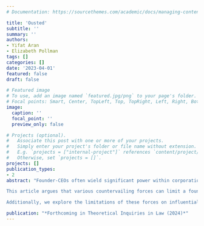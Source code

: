 ```yaml
---
# Documentation: https://sourcethemes.com/academic/docs/managing-content/

title: 'Ousted'
subtitle: ''
summary: ''
authors:
- Yifat Aran
- Elizabeth Pollman
tags: []
categories: []
date: '2023-04-01'
featured: false
draft: false

# Featured image
# To use, add an image named `featured.jpg/png` to your page's folder.
# Focal points: Smart, Center, TopLeft, Top, TopRight, Left, Right, BottomLeft, Bottom, BottomRight.
image:
  caption: ''
  focal_point: ''
  preview_only: false

# Projects (optional).
#   Associate this post with one or more of your projects.
#   Simply enter your project's folder or file name without extension.
#   E.g. `projects = ["internal-project"]` references `content/project/deep-learning/index.md`.
#   Otherwise, set `projects = []`.
projects: []
publication_types:
- 2
abstract: "Founder-CEOs often wield significant power within corporations through managerial control and shareholder voting rights, utilizing mechanisms like board seat designation and dual-class structures. In the era of 'founder-friendly' governance and tech company market dominance, debates surrounding these control mechanisms and the influence of founder-CEOs have become central to corporate law and governance discussions. However, a notable yet overlooked observation is that numerous founder-CEOs have been ousted from their positions while retaining control.

This article argues that various countervailing forces can limit a founder-CEO's power, potentially leading to their ouster or pressured resignation despite holding substantial voting power or other control methods. These forces include company performance issues, poor financial position or stock value, legal challenges, employee and public pressure, and personal motivations and struggles. Often, founders facing strong opposition and negative impacts on company performance are better off stepping down rather than maintaining control.

Additionally, we explore the limitations of these forces on influential founder-CEOs, recognizing that they can only serve as temporary guardrails against true voting control. Ousting may be temporary, and even controversial founder-CEOs can return to power or succeed in new ventures. Lastly, we examine how understanding these forces and limitations can illuminate why public investors may be willing to accept multi-class structures in venture-backed startup IPOs."

publication: "*Forthcoming in Theoretical Inquiries in Law (2024)*"
---
```

